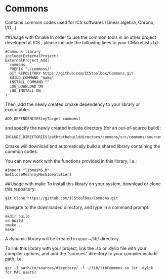 # Commons
Contains common codes used for ICS softwares (Linear algebra, Chrono, I/O...)

##Usage with Cmake
In order to use the common tools in an other project developed at ICS , please include the following lines to your CMakeLists.txt:
```
#Commons library
include(ExternalProject)
ExternalProject_Add(
  commons
  PREFIX "./commons/"
  GIT_REPOSITORY https://github.com/ICStoolbox/Commons.git
  BUILD_COMMAND "make"
  INSTALL_COMMAND ""
  LOG_DOWNLOAD ON
  LOG_INSTALL ON
)
```

Then, add the newly created cmake dependency to your library or executable:
```
ADD_DEPENDENCIES(myTarget commons)
```

and specify the newly created include directory (for an out-of-source build):
```
INCLUDE_DIRECTORIES(pathtothebuilddirectory/commons/src/commons/sources)
```

Cmake will download and automatically build a shared library containing the common codes.

You can now work with the functions provided in this library, i.e.:
```
#import "libmesh5.h"
GmfCloseMesh(myMeshIdentifier)
```

##Usage with make
To install this library on your system, download or clone this repository:
```
git clone https://github.com/ICStoolbox/Commons.git
```
Navigate to the downloaded directory, and type in a command prompt:
```
mkdir build
cd build
cmake ..
make
```
A dynamic library will be created in your ~/lib/ directory.

To link this library with your project, link the .so or .dylib file with your compiler options, and add the "sources" directory to your compiler include path, i.e:
```
gcc -I path/to/sources/directory/ -l ~/lib/libCommons.so (or .dylib for MAC users)
```
